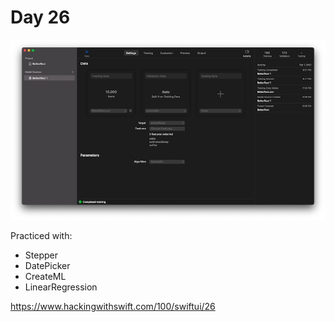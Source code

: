 # Day 26

![Day 26](Screenshot/day26.png)

Practiced with:
- Stepper
- DatePicker
- CreateML
- LinearRegression

https://www.hackingwithswift.com/100/swiftui/26
